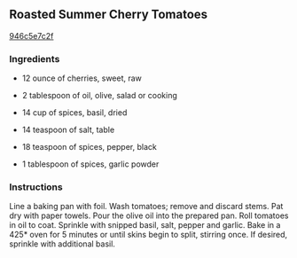 ## Roasted Summer Cherry Tomatoes

[946c5e7c2f](http://www.food.com/recipe/roasted-summer-cherry-tomatoes-444571)

### Ingredients

 - 12 ounce of cherries, sweet, raw

 - 2 tablespoon of oil, olive, salad or cooking

 - 14 cup of spices, basil, dried

 - 14 teaspoon of salt, table

 - 18 teaspoon of spices, pepper, black

 - 1 tablespoon of spices, garlic powder

### Instructions

Line a baking pan with foil. Wash tomatoes; remove and discard stems. Pat dry with paper towels. Pour the olive oil into the prepared pan. Roll tomatoes in oil to coat. Sprinkle with snipped basil, salt, pepper and garlic. Bake in a 425* oven for 5 minutes or until skins begin to split, stirring once. If desired, sprinkle with additional basil.